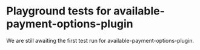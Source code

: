# Playground tests for available-payment-options-plugin
We are still awaiting the first test run for available-payment-options-plugin.
